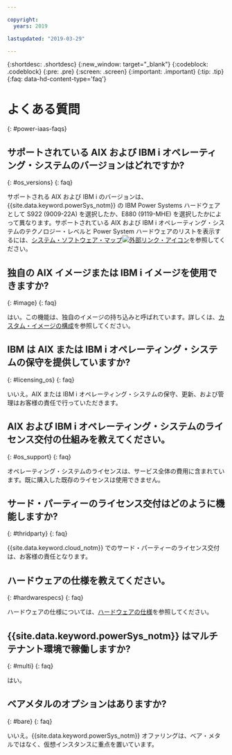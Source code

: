 ```yaml
---

copyright:
  years: 2019

lastupdated: "2019-03-29"

---
```


{:shortdesc: .shortdesc}
{:new_window: target="_blank"}
{:codeblock: .codeblock}
{:pre: .pre}
{:screen: .screen}
{:important: .important}
{:tip: .tip}
{:faq: data-hd-content-type='faq'}

# よくある質問
{: #power-iaas-faqs}


## サポートされている AIX および IBM i オペレーティング・システムのバージョンはどれですか?
{: #os_versions}
{: faq}

サポートされる AIX および IBM i のバージョンは、{{site.data.keyword.powerSys_notm}} の IBM Power Systems ハードウェアとして S922 (9009-22A) を選択したか、E880 (9119-MHE) を選択したかによって異なります。サポートされている AIX および IBM i オペレーティング・システムのテクノロジー・レベルと Power System ハードウェアのリストを表示するには、[システム・ソフトウェア・マップ![外部リンク・アイコン](../icons/launch-glyph.svg "外部リンク・アイコン")](https://www-01.ibm.com/support/docview.wss?uid=ssm1maps)を参照してください。

## 独自の AIX イメージまたは IBM i イメージを使用できますか?
{: #image}
{: faq}

はい。この機能は、独自のイメージの持ち込みと呼ばれています。詳しくは、[カスタム・イメージの構成](/docs/infrastructure/power-iaas?topic=power-iaas-configuring-custom-image#configuring-custom-image)を参照してください。

## IBM は AIX または IBM i オペレーティング・システムの保守を提供していますか?
{: #licensing_os}
{: faq}

いいえ。AIX または IBM i オペレーティング・システムの保守、更新、および管理はお客様の責任で行っていただきます。

## AIX および IBM i オペレーティング・システムのライセンス交付の仕組みを教えてください。
{: #os_support}
{: faq}

オペレーティング・システムのライセンスは、サービス全体の費用に含まれています。既に購入した既存のライセンスは使用できません。

## サード・パーティーのライセンス交付はどのように機能しますか?
{: #thridparty}
{: faq}

{{site.data.keyword.cloud_notm}} でのサード・パーティーのライセンス交付は、お客様の責任となります。

## ハードウェアの仕様を教えてください。
{: #hardwarespecs}
{: faq}

ハードウェアの仕様については、[ハードウェアの仕様](/docs/infrastructure/power-iaas?topic=power-iaas-about-power-virtual-server#apvs-hardware-specifications)を参照してください。

## {{site.data.keyword.powerSys_notm}} はマルチテナント環境で稼働しますか?
{: #multi}
{: faq}

はい。

## ベアメタルのオプションはありますか?
{: #bare}
{: faq}

いいえ。{{site.data.keyword.powerSys_notm}} オファリングは、ベア・メタルではなく、仮想インスタンスに重点を置いています。

<!-- 
## Is there a price difference between shared or dedicated cores?
{: #shared}
{: faq}

No. Performance of shared cores is almost identical to dedicated cores. However, as server utilization spikes, there might be a cache or memory latency impacts. -->
